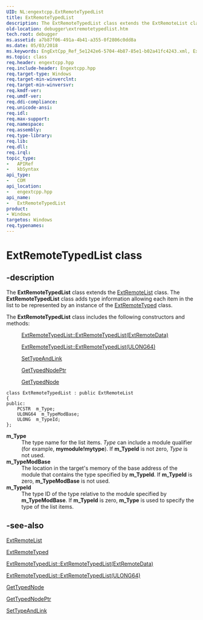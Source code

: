 ```yaml
---
UID: NL:engextcpp.ExtRemoteTypedList
title: ExtRemoteTypedList
description: The ExtRemoteTypedList class extends the ExtRemoteList class. The ExtRemoteTypedList class adds type information allowing each item in the list to be represented by an instance of the ExtRemoteTyped class.
old-location: debugger\extremotetypedlist.htm
tech.root: debugger
ms.assetid: a7b87f06-491a-4b41-a355-0f2806c0dd8a
ms.date: 05/03/2018
ms.keywords: EngExtCpp_Ref_5e1242e6-5704-4b87-85e1-b02a41fc4243.xml, ExtRemoteTypedList, ExtRemoteTypedList class [Windows Debugging], ExtRemoteTypedList class [Windows Debugging],described, debugger.extremotetypedlist, engextcpp/ExtRemoteTypedList
ms.topic: class
req.header: engextcpp.hpp
req.include-header: Engextcpp.hpp
req.target-type: Windows
req.target-min-winverclnt: 
req.target-min-winversvr: 
req.kmdf-ver: 
req.umdf-ver: 
req.ddi-compliance: 
req.unicode-ansi: 
req.idl: 
req.max-support: 
req.namespace: 
req.assembly: 
req.type-library: 
req.lib: 
req.dll: 
req.irql: 
topic_type:
-	APIRef
-	kbSyntax
api_type:
-	COM
api_location:
-	engextcpp.hpp
api_name:
-	ExtRemoteTypedList
product:
- Windows
targetos: Windows
req.typenames: 
---
```


# ExtRemoteTypedList class


## -description


The <b>ExtRemoteTypedList</b> class extends the <a href="https://msdn.microsoft.com/library/windows/hardware/ff544114">ExtRemoteList</a> class.  The <b>ExtRemoteTypedList</b> class adds type information allowing each item in the list to be represented by an instance of the <a href="https://msdn.microsoft.com/library/windows/hardware/ff544162">ExtRemoteTyped</a> class.

The <b>ExtRemoteTypedList</b> class includes the following constructors and methods:
<dl>
<dd>

<a href="https://msdn.microsoft.com/1d3ff060-39ef-4475-b161-a29c20a0e2c2">ExtRemoteTypedList::ExtRemoteTypedList(ExtRemoteData)</a>


</dd>
<dd>

<a href="https://msdn.microsoft.com/32bf47a2-4c64-468a-a8e3-f3777a0f324d">ExtRemoteTypedList::ExtRemoteTypedList(ULONG64)</a>


</dd>
<dd>

<a href="https://msdn.microsoft.com/f6e2d8e3-294d-45d8-8fc6-33af3a746244">SetTypeAndLink</a>


</dd>
<dd>

<a href="https://msdn.microsoft.com/3bf50952-7ac9-4c6b-9318-dd64748de9d2">GetTypedNodePtr</a>


</dd>
<dd>

<a href="https://msdn.microsoft.com/f74090c9-4e15-4d6c-bb62-b8d5c56d5a1c">GetTypedNode</a>


</dd>
</dl><pre class="syntax" xml:space="preserve"><code>class ExtRemoteTypedList : public ExtRemoteList
{
public:
    PCSTR  m_Type;
    ULONG64  m_TypeModBase;
    ULONG  m_TypeId;
};</code></pre>
<dl>
<dt><a id="m_Type"></a><a id="m_type"></a><a id="M_TYPE"></a><b>m_Type</b></dt>
<dd>
The type name for the list items.  <i>Type</i> can include a module qualifier (for example, <b>mymodule!mytype</b>).  If <b>m_TypeId</b> is not zero, <i>Type</i> is not used.

</dd>
<dt><a id="m_TypeModBase"></a><a id="m_typemodbase"></a><a id="M_TYPEMODBASE"></a><b>m_TypeModBase</b></dt>
<dd>
The location in the target's memory of the base address of the module that contains the type specified by <b>m_TypeId</b>.  If <b>m_TypeId</b> is zero, <b>m_TypeModBase</b> is not used.

</dd>
<dt><a id="m_TypeId"></a><a id="m_typeid"></a><a id="M_TYPEID"></a><b>m_TypeId</b></dt>
<dd>
The type ID of the type relative to the module specified by <b>m_TypeModBase</b>.  If <b>m_TypeId</b> is zero, <b>m_Type</b> is used to specify the type of the list items.

</dd>
</dl>

## -see-also




<a href="https://msdn.microsoft.com/library/windows/hardware/ff544114">ExtRemoteList</a>



<a href="https://msdn.microsoft.com/library/windows/hardware/ff544162">ExtRemoteTyped</a>



<a href="https://msdn.microsoft.com/1d3ff060-39ef-4475-b161-a29c20a0e2c2">ExtRemoteTypedList::ExtRemoteTypedList(ExtRemoteData)</a>



<a href="https://msdn.microsoft.com/32bf47a2-4c64-468a-a8e3-f3777a0f324d">ExtRemoteTypedList::ExtRemoteTypedList(ULONG64)</a>



<a href="https://msdn.microsoft.com/f74090c9-4e15-4d6c-bb62-b8d5c56d5a1c">GetTypedNode</a>



<a href="https://msdn.microsoft.com/3bf50952-7ac9-4c6b-9318-dd64748de9d2">GetTypedNodePtr</a>



<a href="https://msdn.microsoft.com/f6e2d8e3-294d-45d8-8fc6-33af3a746244">SetTypeAndLink</a>
 

 

